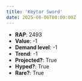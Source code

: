 ```yaml
---
title: 'Keytar Sword'
date: 2025-08-06T00:00:00Z
---
```

- **RAP**: 2493
- **Value**: -1
- **Demand level**: -1
- **Trend**: -1
- **Projected?**: True
- **Hyped?**: True
- **Rare?**: True
